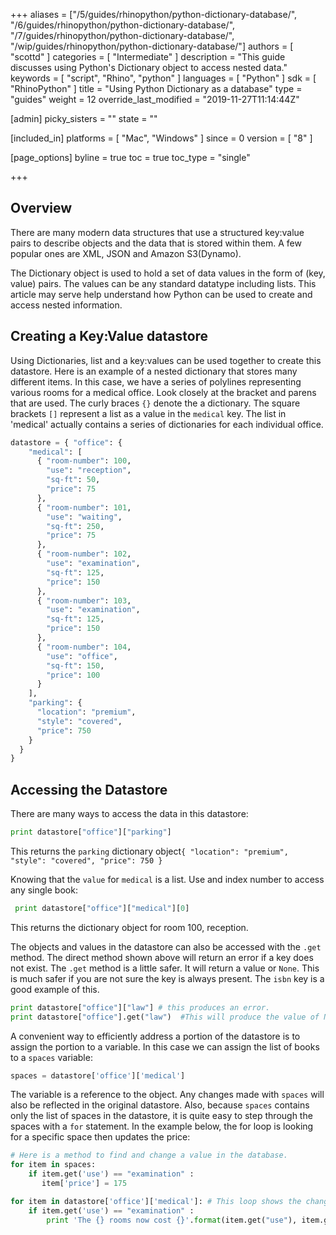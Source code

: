 +++
aliases = ["/5/guides/rhinopython/python-dictionary-database/", "/6/guides/rhinopython/python-dictionary-database/", "/7/guides/rhinopython/python-dictionary-database/", "/wip/guides/rhinopython/python-dictionary-database/"]
authors = [ "scottd" ]
categories = [ "Intermediate" ]
description = "This guide discusses using Python's Dictionary object to access nested data."
keywords = [ "script", "Rhino", "python" ]
languages = [ "Python" ]
sdk = [ "RhinoPython" ]
title = "Using Python Dictionary as a database"
type = "guides"
weight = 12
override_last_modified = "2019-11-27T11:14:44Z"

[admin]
picky_sisters = ""
state = ""

[included_in]
platforms = [ "Mac", "Windows" ]
since = 0
version = [ "8" ]

[page_options]
byline = true
toc = true
toc_type = "single"

+++


## Overview

There are many modern data structures that use a structured key:value pairs to describe objects and the data that is stored within them.  A few popular ones are XML, JSON and Amazon S3(Dynamo).

The Dictionary object is used to hold a set of data values in the form of (key, value) pairs.  The values can be any standard datatype including lists. This article may serve help understand how Python can be used to create and access nested information.

## Creating a Key:Value datastore

Using Dictionaries, list and a key:values can be used together to create this datastore. Here is an example of a nested dictionary that stores many different items. In this case, we have a series of polylines representing various rooms for a medical office.  Look closely at the bracket and parens that are used.  The curly braces `{}` denote the a dictionary.  The square brackets `[]` represent a list as a value in the `medical` key. The list in 'medical' actually contains a series of dictionaries for each individual office.


```python
datastore = { "office": {
    "medical": [
      { "room-number": 100,
        "use": "reception",
        "sq-ft": 50,
        "price": 75
      },
      { "room-number": 101,
        "use": "waiting",
        "sq-ft": 250,
        "price": 75
      },
      { "room-number": 102,
        "use": "examination",
        "sq-ft": 125,
        "price": 150
      },
      { "room-number": 103,
        "use": "examination",
        "sq-ft": 125,
        "price": 150
      },
      { "room-number": 104,
        "use": "office",
        "sq-ft": 150,
        "price": 100
      }
    ],
    "parking": {
      "location": "premium",
      "style": "covered",
      "price": 750
    }
  }
}
```

## Accessing the Datastore

There are many ways to access the data in this datastore:

```python
print datastore["office"]["parking"]
```

This returns the `parking` dictionary object`{ "location": "premium", "style": "covered", "price": 750 }`

Knowing that the `value` for `medical` is a list.  Use and index number to access any single book:

```python
 print datastore["office"]["medical"][0]
```

This returns the dictionary object for room 100, reception.


The objects and values in the datastore can also be accessed with the `.get` method.  The direct method shown above will return an error if a key does not exist. The `.get` method is a little safer.  It will return a value or `None`.  This is much safer if you are not sure the key is always present.  The `isbn` key is a good example of this.

```python
print datastore["office"]["law"] # this produces an error.
print datastore["office"].get("law")  #This will produce the value of None.
```
A convenient way to efficiently address a portion of the datastore is to assign the portion to a variable. In this case we can assign the list of books to a `spaces` variable:

```python
spaces = datastore['office']['medical']
```
The variable is a reference to the object. Any changes made with `spaces` will also be reflected in the original datastore. Also, because `spaces` contains only the list of spaces in the datastore, it is quite easy to step through the spaces with a `for` statement.  In the example below, the for loop is looking for a specific space then updates the price:

```python
# Here is a method to find and change a value in the database.
for item in spaces:
    if item.get('use') == "examination" :
       item['price'] = 175

for item in datastore['office']['medical']: # This loop shows the change is not only in books, but is also in database
    if item.get('use') == "examination" :
        print 'The {} rooms now cost {}'.format(item.get("use"), item.get("price"))
```
